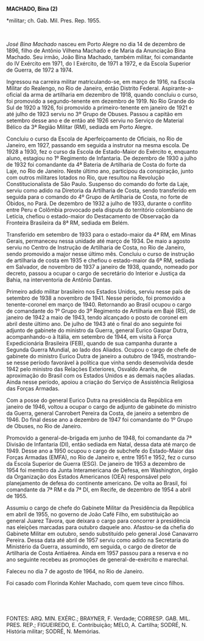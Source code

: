 **MACHADO, Bina (2)**

\*militar; ch. Gab. Mil. Pres. Rep. 1955.

 

*José Bina Machado* nasceu em Porto Alegre no dia 14 de dezembro de
1896, filho de Antônio Vilhena Machado e de Maria da Anunciação Bina
Machado. Seu irmão, João Bina Machado, também militar, foi comandante do
IV Exército em 1971, do I Exército, de 1971 a 1972, e da Escola Superior
de Guerra, de 1972 a 1974.

Ingressou na carreira militar matriculando-se, em março de 1916, na
Escola Militar do Realengo, no Rio de Janeiro, então Distrito Federal.
Aspirante-a-oficial da arma de artilharia em dezembro de 1918, quando
concluiu o curso, foi promovido a segundo-tenente em dezembro de 1919.
No Rio Grande do Sul de 1920 a 1926, foi promovido a primeiro-tenente em
janeiro de 1921 e até julho de 1923 serviu no 3º Grupo de Obuses. Passou
a capitão em setembro desse ano e de então até 1926 serviu no Serviço de
Material Bélico da 3ª Região Militar (RM), sediada em Porto Alegre.

Concluiu o curso da Escola de Aperfeiçoamento de Oficiais, no Rio de
Janeiro, em 1927, passando em seguida a instrutor na mesma escola. De
1928 a 1930, fez o curso da Escola de Estado-Maior do Exército e,
enquanto aluno, estagiou no 1º Regimento de Infantaria. De dezembro de
1930 a julho de 1932 foi comandante da 4ª Bateria de Artilharia de Costa
do forte da Laje, no Rio de Janeiro. Neste último ano, participou da
conspiração, junto com outros militares lotados no Rio, que resultou na
Revolução Constitucionalista de São Paulo. Suspenso do comando do forte
da Laje, serviu como adido na Diretoria da Artilharia de Costa, sendo
transferido em seguida para o comando do 4º Grupo de Artilharia de
Costa, no forte de Óbidos, no Pará. De dezembro de 1932 a julho de 1933,
durante o conflito entre Peru e Colômbia provocado pela disputa do
território colombiano de Letícia, chefiou o estado-maior do Destacamento
de Observação da Fronteira Brasileira da 8ª RM, sediada em Belém.

Transferido em setembro de 1933 para o estado-maior da 4ª RM, em Minas
Gerais, permaneceu nessa unidade até março de 1934. De maio a agosto
serviu no Centro de Instrução de Artilharia de Costa, no Rio de Janeiro,
sendo promovido a major nesse último mês. Concluiu o curso de instrução
de artilharia de costa em 1935 e chefiou o estado-maior da 6ª RM,
sediada em Salvador, de novembro de 1937 a janeiro de 1938, quando,
nomeado por decreto, passou a ocupar o cargo de secretário do Interior e
Justiça da Bahia, na interventoria de Antônio Dantas.

Primeiro adido militar brasileiro nos Estados Unidos, serviu nesse país
de setembro de 1938 a novembro de 1941. Nesse período, foi promovido a
tenente-coronel em março de 1940. Retornando ao Brasil ocupou o cargo de
comandante do 1º Grupo do 3º Regimento de Artilharia em Bajé (RS), de
janeiro de 1942 a maio de 1943, tendo alcançado o posto de coronel em
abril deste último ano. De julho de 1943 até o final do ano seguinte foi
adjunto de gabinete do ministro da Guerra, general Eurico Gaspar Dutra,
acompanhando-o à Itália, em setembro de 1944, em visita à Força
Expedicionária Brasileira (FEB), quando de sua campanha durante a
Segunda Guerra Mundial, ao lado dos Aliados. Ocupou o cargo de chefe de
gabinete do ministro Eurico Dutra de janeiro a outubro de 1945,
mostrando-se nesse período favorável à política que vinha sendo
desenvolvida desde 1942 pelo ministro das Relações Exteriores, Osvaldo
Aranha, de aproximação do Brasil com os Estados Unidos e as demais
nações aliadas. Ainda nesse período, apoiou a criação do Serviço de
Assistência Religiosa das Forças Armadas.

Com a posse do general Eurico Dutra na presidência da República em
janeiro de 1946, voltou a ocupar o cargo de adjunto de gabinete do
ministro da Guerra, general Canrobert Pereira da Costa, de janeiro a
setembro de 1946. Do final desse ano a dezembro de 1947 foi comandante
do 1º Grupo de Obuses, no Rio de Janeiro.

Promovido a general-de-brigada em junho de 1948, foi comandante da 7ª
Divisão de Infantaria (DI), então sediada em Natal, dessa data até março
de 1949. Desse ano a 1950 ocupou o cargo de subchefe do Estado-Maior das
Forças Armadas (EMFA), no Rio de Janeiro e, entre 1951 e 1952, fez o
curso da Escola Superior de Guerra (ESG). De janeiro de 1953 a dezembro
de 1954 foi membro da Junta Interamericana de Defesa, em Washington,
órgão da Organização dos Estados Americanos (OEA) responsável pelo
planejamento de defesa do continente americano. De volta ao Brasil, foi
comandante da 7ª RM e da 7ª DI, em Recife, de dezembro de 1954 a abril
de 1955.

Assumiu o cargo de chefe do Gabinete Militar da Presidência da República
em abril de 1955, no governo de João Café Filho, em substituição ao
general Juarez Távora, que deixara o cargo para concorrer à presidência
nas eleições marcadas para outubro daquele ano. Afastou-se da chefia do
Gabinete Militar em outubro, sendo substituído pelo general José
Canavarro Pereira. Dessa data até abril de 1957 serviu como adido na
Secretaria do Ministério da Guerra, assumindo, em seguida, o cargo de
diretor de Artilharia de Costa Antiaérea. Ainda em 1957 passou para a
reserva e no ano seguinte recebeu as promoções de general-de-exército e
marechal.

Faleceu no dia 7 de agosto de 1964, no Rio de Janeiro.

Foi casado com Florinda Kohler Machado, com quem teve cinco filhos.

 

 

FONTES: ARQ. MIN. EXÉRC.; BRAYNER, F. Verdade; CORRESP. GAB. MIL. PRES.
REP.; FIGUEIREDO, E. Contribuição; MELO, A. Cartilha; SODRÉ, N. História
militar; SODRÉ, N. Memórias.

 
